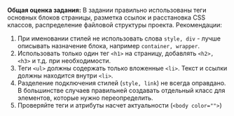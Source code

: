 **Общая оценка задания:**
В задании правильно использованы теги основных блоков страницы, разметка ссылок и расстановка CSS классов, распределение файловой структуры проекта. Рекомендации:  
1. При именовании стилей не использовать словa `style, div` - лучше описывать назначение блока, например `container, wrapper`. 
2. Использовать только один тег `<h1>` на страницу, добавлять `<h2>, <h3>` и т.д. при необходимости.
3. Теги `<ul>` должны содержать только вложенные `<li>`. Текст и ссылки должны находится внутри `<li>`.
4. Разделение подключения стилей (`style, link`) не всегда оправдано. В большинстве случаев правильней создавать отдельный класс для элементов, которые нужно переопределить.
5. Проверяйте теги и атрибуты насчет актуальности (`<body color="">`)
